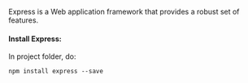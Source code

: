 Express is a Web application framework that provides a robust set of features.

#### Install Express:

In project folder, do:

`npm install express --save`

#### 

